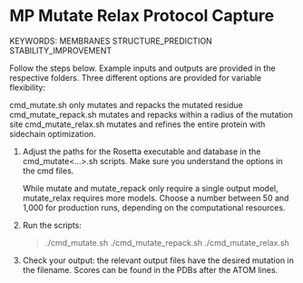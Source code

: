MP Mutate Relax Protocol Capture
================================
KEYWORDS: MEMBRANES STRUCTURE_PREDICTION STABILITY_IMPROVEMENT


Follow the steps below. Example inputs and outputs are provided in the respective folders. 
Three different options are provided for variable flexibility:

   cmd_mutate.sh         only mutates and repacks the mutated residue
   cmd_mutate_repack.sh  mutates and repacks within a radius of the mutation site
   cmd_mutate_relax.sh   mutates and refines the entire protein with sidechain optimization. 

1) Adjust the paths for the Rosetta executable and database in the cmd_mutate<...>.sh scripts.
   Make sure you understand the options in the cmd files. 
	
   While mutate and mutate_repack only require a single output model, mutate_relax requires more
   models. Choose a number between 50 and 1,000 for production runs, depending on the computational resources. 

2) Run the scripts:

   > ./cmd_mutate.sh
   > ./cmd_mutate_repack.sh
   > ./cmd_mutate_relax.sh

3) Check your output: the relevant output files have the desired mutation in the filename.
   Scores can be found in the PDBs after the ATOM lines. 

